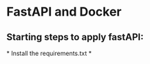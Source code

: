 <h1>FastAPI and Docker</h1>
<h2>Starting steps to apply fastAPI:</h2>
* Install the requirements.txt 
* 
